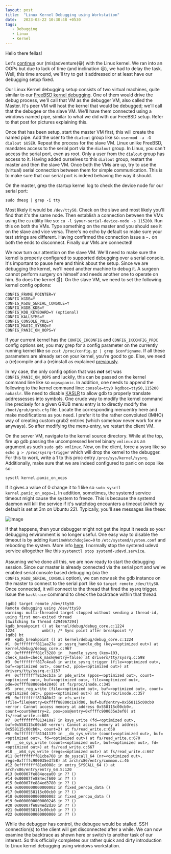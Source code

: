 ```yaml
---
layout: post
title:  "Linux Kernel Debugging using Workstation"
date:   2023-03-22 10:30:48 +0530
tags:
   - Debugging
   - Linux
   - Kernel
---
```


Hello there fellas!

Let's [continue](https://redbilledpanda.github.io/2023/03/19/Linux-Kernel-Compilation-PartII.html) our (mis)adventure(😁) with the Linux kernel. We ran into an OOPs but due to lack of time (and inclination 😃), we had to delay the task. Well, this time around, we'll try to get it addressed or at least have our debugging setup fixed.

Our Linux Kernel debugging setup consists of two virtual machines, quite similar to our [FreeBSD kernel debugging](https://redbilledpanda.github.io/2023/03/11/Kernel-Debugging-using-workstation.html). One of them would drive the debug process, we'll call that VM as the debugger VM, also called the Master. It's peer VM will host the kernel that would be debugged; we'll call that the debugee or the slave VM. We'll have them connected using a windows named pipe, similar to what we did with our FreeBSD setup. Refer to that post for pictures explaining this.

Once that has been setup, start the master VM first, this will create the named pipe. Add the user to the `dialout` group like so: `usermod -a -G dialout $USER`. Repeat the process for the slave VM. Linux unlike FreeBSD, mandates access to the serial port via the `dialout` group. In Linux, you can't access the serial port, even as root. Only a user from the `dialout` group has access to it. Having added ourselves to this `dialout` group, restart the master and then the slave VM. Once both the VMs are up, try to use the (virtual) serial connection between them for simple communication. This is to make sure that our serial port is indeed behaving the way it should.

On the master, grep the startup kernel log to check the device node for our serial port:
```
sudo dmesg | grep -i tty
```
Most likely it would be `/dev/ttyS0`. Check on the slave and most likely you'll find that it's the same node. Then establish a connection between the VMs using the `cu` utility like so: `cu -l $your-serial-device-node -s 115200`. Run this on both the VMs. Type something on the master and you should see it on the slave and vice versa. There's no echo by default so make sure your test strings are different. Having confirmed the connection issue a `~.` on both the ends to disconnect. Finally our VMs are connected!

We now turn our attention on the slave VM. We'll need to make sure the kernel is properly configured to supported debugging over a serial console. It's important to pause here and think about the setup. Since we are debugging the kernel, we'll need another machine to debug it. A surgeon cannot perform surgery on himself and needs another one to operate on him. So does the kernel (🙂). On the slave VM, we need to set the following kernel config options:

```
CONFIG_FRAME_POINTER=Y
CONFIG_KGDB=Y
CONFIG_KGDB_SERIAL_CONSOLE=Y
CONFIG_KGDB_KDB=Y
CONFIG_KDB_KEYBOARD=Y (optional)
CONFIG_KALLSYMS=Y
CONFIG_CONSOLE_POLL=Y
CONFIG_MAGIC_SYSRQ=Y
CONFIG_PANIC_ON_OOPS=Y
```
If your current kernel has the `CONFIG_IKCONFIG` and `CONFIG_IKCONFIG_PROC` config options set, you may grep for a config parameter on the currently running kernel like so `zcat /proc/config.gz | grep $configname`. If all these parameters are already set on your kernel, you're good to go. Else, we need a (re)compile and a (re)install as explained [previously](https://redbilledpanda.github.io/2023/03/15/Linux-Kernel-Compilation-Part.html). 

In my case, the only config option that was ***not*** set was `CONFIG_PANIC_ON_OOPS` and luckily, this can be passed on the kernel command line like so `oops=panic`. In addition, one needs to append the following to the kernel command line: `console=tty0 kgdboc=ttyS0,115200 nokaslr`. We need to disable [KASLR](https://www.ibm.com/docs/en/linux-on-systems?topic=shutdown-kaslr) to allow gdb to properly translate addressesses into symbols. One crude way to modify the kernel command line precisely for a given GRUB menu entry is to directly modify the `/boot/grub/grub.cfg` file. Locate the corresponding menuentry here and make modifications as you need. I prefer it to the rather convoluted (IMHO) way of creating custom grub2 entries (which somehow never work for me anyways). So after modifying the menu-entry, we restart the client VM.

On the server VM, navigate to the kernel source directory. While at the top, fire up gdb passing the uncompressed kernel binary `vmlinux` as an argument as such `sudo gdb vmlinux`. Now, on the client, force a sysrq like so `echo g > /proc/sysrq-trigger` which will drop the kernel to the debugger. For this to work, write a 1 to this proc entry `/proc/sys/kernel/sysrq`. Additionally, make sure that we are indeed configured to panic on oops like so:
   ```
   sysctl kernel.panic_on_oops
   ```
If it gives a value of 0 change it to 1 like so `sudo sysctl kernel.panic_on_oops=1`. In addition, sometimes, the systemd service timeout might cause the system to freeze. This is because the systemd daemon will kill the service if it's watchdog encounters a timeout (which by default is set at 3m on Ubuntu 22). Typically, you'll see messages like these:

![image](https://user-images.githubusercontent.com/46345560/230270093-0536505e-9462-4fb6-bd71-cd1596deee28.png)

If that happens, then your debugger might not get the input it needs so your debugging environment is no longer useful. One easy way to disable the timeout is by adding `RuntimeWatchdogSec=0` to `/etc/systemd/system.conf` and rebooting the system. More info [here](https://0pointer.de/blog/projects/watchdog.html). I normally stop the systemd udevd service altogether like this `systemctl stop systemd-udevd.service`.
</br></br>Assuming we've done all this, we are now ready to start the debugging session. Since our master is already connected via the serial port and we've enabled serial console based debugging (via the `CONFIG_KGDB_SERIAL_CONSOLE` option), we can now ask the gdb instance on the master to connect to the serial port like so `target remote /dev/ttyS0`. Once connected, it will connect to the thread that fired the sysrq trigger. Issue the `backtrace` command to check the backtrace within that thread.

```
(gdb) target remote /dev/ttyS0
Remote debugging using /dev/ttyS0
warning: multi-threaded target stopped without sending a thread-id, using first non-exited thread
[Switching to Thread 4294967294]
kgdb_breakpoint () at kernel/debug/debug_core.c:1224
1224            wmb(); /* Sync point after breakpoint */
(gdb) bt
#0  kgdb_breakpoint () at kernel/debug/debug_core.c:1224
#1  0xffffffff811aa27e in sysrq_handle_dbg (key=<optimized out>) at kernel/debug/debug_core.c:967
#2  0xffffffff81c73280 in __handle_sysrq (key=103, check_mask=check_mask@entry=false) at drivers/tty/sysrq.c:598
#3  0xffffffff817c4ea8 in write_sysrq_trigger (file=<optimized out>, buf=<optimized out>, count=2, ppos=<optimized out>) at drivers/tty/sysrq.c:1157
#4  0xffffffff813ecb3a in pde_write (ppos=<optimized out>, count=<optimized out>, buf=<optimized out>, file=<optimized out>, pde=0xffff88800eb42840) at fs/proc/inode.c:345
#5  proc_reg_write (file=<optimized out>, buf=<optimized out>, count=<optimized out>, ppos=<optimized out>) at fs/proc/inode.c:357
#6  0xffffffff81340bf2 in vfs_write (file=file@entry=0xffff88800c1a7d00, buf=buf@entry=0x558115c00cb0 <error: Cannot access memory at address 0x558115c00cb0>, count=count@entry=2, pos=pos@entry=0xffffc900035e3ef0) at fs/read_write.c:603
#7  0xffffffff813410a7 in ksys_write (fd=<optimized out>, buf=0x558115c00cb0 <error: Cannot access memory at address 0x558115c00cb0>, count=2) at fs/read_write.c:658
#8  0xffffffff81341139 in __do_sys_write (count=<optimized out>, buf=<optimized out>, fd=<optimized out>) at fs/read_write.c:670
#9  __se_sys_write (count=<optimized out>, buf=<optimized out>, fd=<optimized out>) at fs/read_write.c:667
#10 __x64_sys_write (regs=<optimized out>) at fs/read_write.c:667
#11 0xffffffff81cba708 in do_syscall_64 (nr=<optimized out>, regs=0xffffc900035e3f58) at arch/x86/entry/common.c:46
#12 0xffffffff81e0008c in entry_SYSCALL_64 () at arch/x86/entry/entry_64.S:120
#13 0x00007fe884ecea00 in ?? ()
#14 0x00007fe884ecf600 in ?? ()
#15 0x00007fe884ed3780 in ?? ()
#16 0x0000000000000002 in fixed_percpu_data ()
#17 0x0000558115c00cb0 in ?? ()
#18 0x0000000000000002 in fixed_percpu_data ()
#19 0x0000000000000246 in ?? ()
#20 0x00007fe884ed2d20 in ?? ()
#21 0x0000558115c00cb0 in ?? ()
#22 0x0000000000000000 in ?? ()
```
While the debugger has control, the debugee would be stalled. SSH connection(s) to the client will get disconnected after a while. We can now examine the backtrace as shown here or switch to another task of our interest. So this officially completes our rather quick and dirty introduction to Linux kernel debugging using windows workstation.
